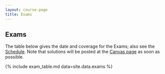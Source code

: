 ```yaml
---
layout: course-page
title: Exams
---
```


## Exams

The table below gives the date and coverage for the Exams; also see the [Schedule](assets/general/F24/schedule.pdf).  Note that solutions will be posted at the [Canvas page](https://canvas.alaska.edu/courses/21626) as soon as possible.

{% include exam_table.md  data=site.data.exams %}

<div style="padding-bottom: 40px"></div>
